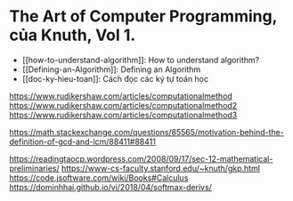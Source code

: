# The Art of Computer Programming,  của Knuth, Vol 1. 

- [[how-to-understand-algorithm]]: How to understand algorithm?
- [[Defining-an-Algorithm]]: Defining an Algorithm
- [[doc-ky-hieu-toan]]: Cách đọc các ký tự toán học


https://www.rudikershaw.com/articles/computationalmethod
https://www.rudikershaw.com/articles/computationalmethod2
https://www.rudikershaw.com/articles/computationalmethod3

https://math.stackexchange.com/questions/85565/motivation-behind-the-definition-of-gcd-and-lcm/88411#88411

https://readingtaocp.wordpress.com/2008/09/17/sec-12-mathematical-preliminaries/
https://www-cs-faculty.stanford.edu/~knuth/gkp.html
https://code.jsoftware.com/wiki/Books#Calculus
https://dominhhai.github.io/vi/2018/04/softmax-derivs/